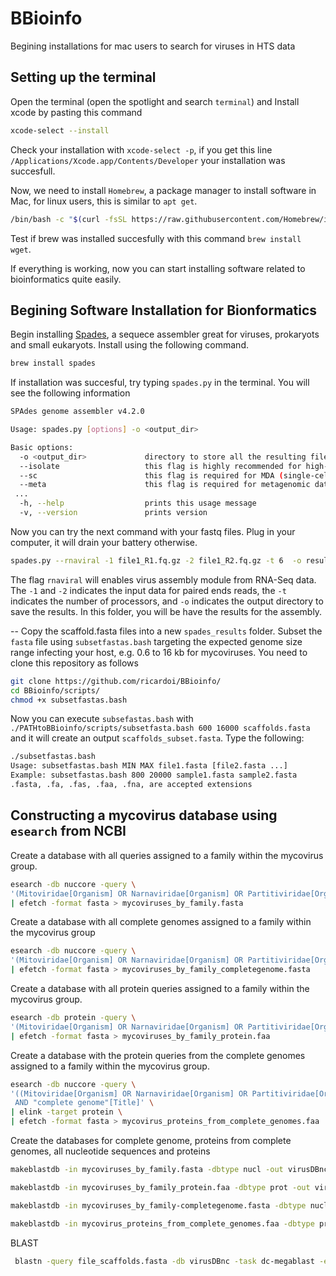 # BBioinfo
Begining installations for mac users to search for viruses in HTS data

## Setting up the terminal
Open the terminal (open the spotlight and search `terminal`) and Install xcode by pasting this command 
```bash
xcode-select --install
```
Check your installation with `xcode-select -p`, if you get this line `/Applications/Xcode.app/Contents/Developer` your installation was succesfull.

Now, we need to install `Homebrew`, a package manager to install software in Mac, for linux users, this is similar to `apt get`.  
```bash
/bin/bash -c "$(curl -fsSL https://raw.githubusercontent.com/Homebrew/install/HEAD/install.sh)"
```
Test if brew was installed succesfully with this command `brew install wget`. 

If everything is working, now you can start installing software related to bioinformatics quite easily.

## Begining Software Installation for Bionformatics
Begin installing [Spades](http://ablab.github.io/spades/), a sequece assembler great for viruses, prokaryots and small eukaryots. 
Install using the following command.
```bash
brew install spades
```
If installation was succesful, try typing `spades.py` in the terminal.
You will see the following information 
```bash
SPAdes genome assembler v4.2.0

Usage: spades.py [options] -o <output_dir>

Basic options:
  -o <output_dir>             directory to store all the resulting files (required)
  --isolate                   this flag is highly recommended for high-coverage isolate and multi-cell data
  --sc                        this flag is required for MDA (single-cell) data
  --meta                      this flag is required for metagenomic data
 ...
  -h, --help                  prints this usage message
  -v, --version               prints version
```

Now you can try the next command with your fastq files. Plug in your computer, it will drain your battery otherwise.
```bash
spades.py --rnaviral -1 file1_R1.fq.gz -2 file1_R2.fq.gz -t 6  -o results_out
```
The flag `rnaviral` will enables virus assembly module from RNA-Seq data. The `-1` and `-2` indicates the input data for paired ends reads, the `-t` indicates the number of processors, and `-o` indicates the output directory to save the results. In this folder, you will be have the results for the assembly.

--
Copy the scaffold.fasta files into a new `spades_results` folder. Subset the `fasta` file using `subsetfastas.bash` targeting the expected genome size range infecting your host, e.g. 0.6 to 16 kb for mycoviruses.
You need to clone this repository as follows
```bash
git clone https://github.com/ricardoi/BBioinfo/
cd BBioinfo/scripts/
chmod +x subsetfastas.bash
```
Now you can execute `subsefastas.bash` with `./PATHtoBBioinfo/scripts/subsetfasta.bash 600 16000 scaffolds.fasta` and it will create an output `scaffolds_subset.fasta`.
Type the following:
```bash
./subsetfastas.bash
Usage: subsetfastas.bash MIN MAX file1.fasta [file2.fasta ...]
Example: subsetfastas.bash 800 20000 sample1.fasta sample2.fasta
.fasta, .fa, .fas, .faa, .fna, are accepted extensions
```

## Constructing a mycovirus database using `esearch` from NCBI
Create a database with all queries assigned to a family within the mycovirus group.
```bash
esearch -db nuccore -query \
'(Mitoviridae[Organism] OR Narnaviridae[Organism] OR Partitiviridae[Organism] OR Chrysoviridae[Organism] OR Totiviridae[Organism] OR Polymycoviridae[Organism] OR Fusariviridae[Organism] OR Hypoviridae[Organism] OR Endornaviridae[Organism] OR Quadriviridae[Organism] OR Yadokariviridae[Organism] OR Botourmiaviridae[Organism] OR Mymonaviridae[ORGANISM] OR Megabirnaviridae[Organism] OR Alternaviridae[Organism] AND (complete genome[Title]))' \
| efetch -format fasta > mycoviruses_by_family.fasta
```
Create a database with all complete genomes assigned to a family within the mycovirus group
```bash
esearch -db nuccore -query \
'(Mitoviridae[Organism] OR Narnaviridae[Organism] OR Partitiviridae[Organism] OR Chrysoviridae[Organism] OR Totiviridae[Organism] OR Polymycoviridae[Organism] OR Fusariviridae[Organism] OR Hypoviridae[Organism] OR Endornaviridae[Organism] OR Quadriviridae[Organism] OR Yadokariviridae[Organism] OR Botourmiaviridae[Organism] OR Mymonaviridae[ORGANISM] OR Megabirnaviridae[Organism] OR Alternaviridae[Organism] AND (complete genome[Title]))' \
| efetch -format fasta > mycoviruses_by_family_completegenome.fasta
```
Create a database with all protein queries assigned to a family within the mycovirus group.
```bash
esearch -db protein -query \
'(Mitoviridae[Organism] OR Narnaviridae[Organism] OR Partitiviridae[Organism] OR Chrysoviridae[Organism] OR Totiviridae[Organism] OR Polymycoviridae[Organism] OR Fusariviridae[Organism] OR Hypoviridae[Organism] OR Endornaviridae[Organism] OR Quadriviridae[Organism] OR Yadokariviridae[Organism] OR Botourmiaviridae[Organism] OR Mymonaviridae[ORGANISM] OR Megabirnaviridae[Organism] OR Alternaviridae[Organism])' \
| efetch -format fasta > mycoviruses_by_family_protein.faa
```
Create a database with the protein queries from the complete genomes assigned to a family within the mycovirus group.
```bash
esearch -db nuccore -query \
'((Mitoviridae[Organism] OR Narnaviridae[Organism] OR Partitiviridae[Organism] OR Chrysoviridae[Organism] OR Totiviridae[Organism] OR Polymycoviridae[Organism] OR Fusariviridae[Organism] OR Hypoviridae[Organism] OR Endornaviridae[Organism] OR Quadriviridae[Organism] OR Yadokariviridae[Organism] OR Botourmiaviridae[Organism] OR Mymonaviridae[Organism] OR Megabirnaviridae[Organism] OR Alternaviridae[Organism])) 
 AND "complete genome"[Title]' \
| elink -target protein \
| efetch -format fasta > mycovirus_proteins_from_complete_genomes.faa
```


Create the databases for complete genome, proteins from complete genomes, all nucleotide sequences and proteins
```bash
makeblastdb -in mycoviruses_by_family.fasta -dbtype nucl -out virusDBnc -parse_seqids -hash_index -title "Mycoviruses (nucl)"

makeblastdb -in mycoviruses_by_family_protein.faa -dbtype prot -out virusDBaa -parse_seqids -hash_index -title "Mycoviruses (aa)"

makeblastdb -in mycoviruses_by_family-completegenome.fasta -dbtype nucl -out virusDBgeno -parse_seqids -hash_index -title "Mycoviruses (geno)"

makeblastdb -in mycovirus_proteins_from_complete_genomes.faa -dbtype prot -out virusDBprot -parse_seqids -hash_index -title "Mycoviruses (prot)"
```

BLAST
```bash
 blastn -query file_scaffolds.fasta -db virusDBnc -task dc-megablast -evalue 1e-5 -max_target_seqs 5 -num_threads 6 -outfmt '6 qseqid sseqid pident length qcovs evalue bitscore staxids sscinames scomnames sskingdoms stitle' -out file_blastn_res.tsv"
```










